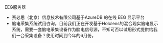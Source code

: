EEG服务器

- 赛必思（北京）信息技术有限公司基于AzureDB 的在线 EEG 显示平台
- 脑电采集系统试用咨询。目前我们正在开发基于Hololens的混合现实脑电显示系统，需要一套脑电采集设备作为脑电信号源，不知可否以试用形式提供给我们一台采集设备？使用时间到今年的6月份。  